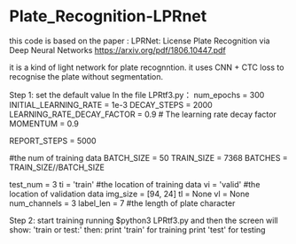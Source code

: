 # Plate_Recognition-LPRnet
this code is based on the paper :      LPRNet: License Plate Recognition via Deep Neural Networks
 https://arxiv.org/pdf/1806.10447.pdf
 
 it is a kind of light network for plate recognntion.
 it uses CNN + CTC loss to recognise the plate without segmentation.
 
 
Step 1: set the default value
In the file LPRtf3.py：
num_epochs = 300
INITIAL_LEARNING_RATE = 1e-3
DECAY_STEPS = 2000
LEARNING_RATE_DECAY_FACTOR = 0.9 # The learning rate decay factor
MOMENTUM = 0.9

REPORT_STEPS = 5000

#the num of training data
BATCH_SIZE = 50
TRAIN_SIZE = 7368
BATCHES = TRAIN_SIZE//BATCH_SIZE

test_num = 3
ti = 'train' #the location of training data
vi = 'valid' #the location of validation data
img_size = [94, 24]
tl = None
vl = None
num_channels = 3 
label_len = 7 #the length of plate character 


Step 2: start training
running 
$python3 LPRtf3.py
and then the screen will show:
'train or test:'
then:
print 'train' for training
print 'test' for testing
